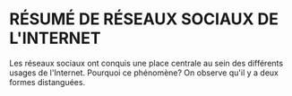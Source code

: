 # RÉSUMÉ DE RÉSEAUX SOCIAUX DE L'INTERNET

Les réseaux sociaux ont conquis une place centrale au sein des différents usages de l'Internet. Pourquoi ce phénomène? On observe qu'il y a deux formes distanguées.